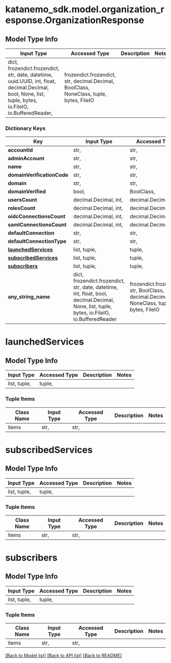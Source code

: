 # katanemo_sdk.model.organization_response.OrganizationResponse

## Model Type Info
Input Type | Accessed Type | Description | Notes
------------ | ------------- | ------------- | -------------
dict, frozendict.frozendict, str, date, datetime, uuid.UUID, int, float, decimal.Decimal, bool, None, list, tuple, bytes, io.FileIO, io.BufferedReader,  | frozendict.frozendict, str, decimal.Decimal, BoolClass, NoneClass, tuple, bytes, FileIO |  | 

### Dictionary Keys
Key | Input Type | Accessed Type | Description | Notes
------------ | ------------- | ------------- | ------------- | -------------
**accountId** | str,  | str,  |  | 
**adminAccount** | str,  | str,  |  | 
**name** | str,  | str,  |  | 
**domainVerificationCode** | str,  | str,  |  | [optional] 
**domain** | str,  | str,  |  | [optional] 
**domainVerified** | bool,  | BoolClass,  |  | [optional] 
**usersCount** | decimal.Decimal, int,  | decimal.Decimal,  |  | [optional] 
**rolesCount** | decimal.Decimal, int,  | decimal.Decimal,  |  | [optional] 
**oidcConnectionsCount** | decimal.Decimal, int,  | decimal.Decimal,  |  | [optional] 
**samlConnectionsCount** | decimal.Decimal, int,  | decimal.Decimal,  |  | [optional] 
**defaultConnection** | str,  | str,  |  | [optional] 
**defaultConnectionType** | str,  | str,  |  | [optional] 
**[launchedServices](#launchedServices)** | list, tuple,  | tuple,  |  | [optional] 
**[subscribedServices](#subscribedServices)** | list, tuple,  | tuple,  |  | [optional] 
**[subscribers](#subscribers)** | list, tuple,  | tuple,  |  | [optional] 
**any_string_name** | dict, frozendict.frozendict, str, date, datetime, int, float, bool, decimal.Decimal, None, list, tuple, bytes, io.FileIO, io.BufferedReader | frozendict.frozendict, str, BoolClass, decimal.Decimal, NoneClass, tuple, bytes, FileIO | any string name can be used but the value must be the correct type | [optional]

# launchedServices

## Model Type Info
Input Type | Accessed Type | Description | Notes
------------ | ------------- | ------------- | -------------
list, tuple,  | tuple,  |  | 

### Tuple Items
Class Name | Input Type | Accessed Type | Description | Notes
------------- | ------------- | ------------- | ------------- | -------------
items | str,  | str,  |  | 

# subscribedServices

## Model Type Info
Input Type | Accessed Type | Description | Notes
------------ | ------------- | ------------- | -------------
list, tuple,  | tuple,  |  | 

### Tuple Items
Class Name | Input Type | Accessed Type | Description | Notes
------------- | ------------- | ------------- | ------------- | -------------
items | str,  | str,  |  | 

# subscribers

## Model Type Info
Input Type | Accessed Type | Description | Notes
------------ | ------------- | ------------- | -------------
list, tuple,  | tuple,  |  | 

### Tuple Items
Class Name | Input Type | Accessed Type | Description | Notes
------------- | ------------- | ------------- | ------------- | -------------
items | str,  | str,  |  | 

[[Back to Model list]](../../README.md#documentation-for-models) [[Back to API list]](../../README.md#documentation-for-api-endpoints) [[Back to README]](../../README.md)

